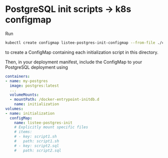 # PostgreSQL init scripts -> k8s configmap

Run
```sh
kubectl create configmap listee-postgres-init-configmap --from-file ./configmaps
```
to create a ConfigMap containing each initialization script in this directory.

Then, in your deployment manifest, include the ConfigMap to your PostgreSQL deployment using

```yaml
containers:
- name: my-postgres
  image: postgres:latest
  ...
  volumeMounts:
  - mountPath: /docker-entrypoint-initdb.d
    name: initialization
volumes:
- name: initialization
  configMap:
    name: listee-postgres-init
    # Explicitly mount specific files
    # items:
    # - key: script1.sh
    #   path: script1.sh
    # - key: script2.sql
    #   path: script2.sql
```
